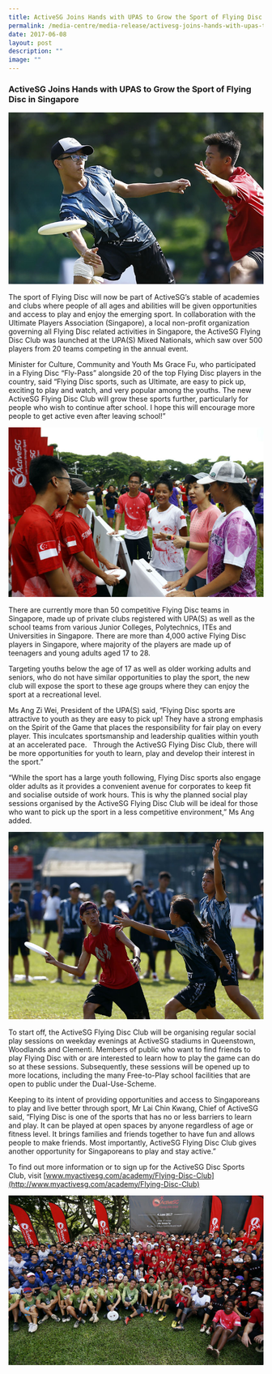 ```yaml
---
title: ActiveSG Joins Hands with UPAS to Grow the Sport of Flying Disc in Singapore
permalink: /media-centre/media-release/activesg-joins-hands-with-upas-to-grow-the-sport-of-flying-disc-in/
date: 2017-06-08
layout: post
description: ""
image: ""
---
```

### **ActiveSG Joins Hands with UPAS to Grow the Sport of Flying Disc in Singapore**
![](/images/Media%20Centre/Media%20Release/2017/June/Players%20from%20the%20local%20flying%20disc%20community%20competing%20in%20the%20mixed%20Ultimate%20Nationals_1.jpeg)

The sport of Flying Disc will now be part of ActiveSG’s stable of academies and clubs where people of all ages and abilities will be given opportunities and access to play and enjoy the emerging sport. In collaboration with the Ultimate Players Association (Singapore), a local non-profit organization governing all Flying Disc related activities in Singapore, the ActiveSG Flying Disc Club was launched at the UPA(S) Mixed Nationals, which saw over 500 players from 20 teams competing in the annual event.

Minister for Culture, Community and Youth Ms Grace Fu, who participated in a Flying Disc “Fly-Pass” alongside 20 of the top Flying Disc players in the country, said “Flying Disc sports, such as Ultimate, are easy to pick up, exciting to play and watch, and very popular among the youths. The new ActiveSG Flying Disc Club will grow these sports further, particularly for people who wish to continue after school. I hope this will encourage more people to get active even after leaving school!”

![](/images/Media%20Centre/Media%20Release/2017/June/Min%20Grace%20Fu%20speaking%20with%20members%20of%20the%20Ultimate%20Players%20Association%20Singapore.jpeg)

There are currently more than 50 competitive Flying Disc teams in Singapore, made up of private clubs registered with UPA(S) as well as the school teams from various Junior Colleges, Polytechnics, ITEs and Universities in Singapore. There are more than 4,000 active Flying Disc players in Singapore, where majority of the players are made up of teenagers and young adults aged 17 to 28.

Targeting youths below the age of 17 as well as older working adults and seniors, who do not have similar opportunities to play the sport, the new club will expose the sport to these age groups where they can enjoy the sport at a recreational level.

Ms Ang Zi Wei, President of the UPA(S) said, “Flying Disc sports are attractive to youth as they are easy to pick up! They have a strong emphasis on the Spirit of the Game that places the responsibility for fair play on every player. This inculcates sportsmanship and leadership qualities within youth at an accelerated pace.   Through the ActiveSG Flying Disc Club, there will be more opportunities for youth to learn, play and develop their interest in the sport.”

“While the sport has a large youth following, Flying Disc sports also engage older adults as it provides a convenient avenue for corporates to keep fit and socialise outside of work hours. This is why the planned social play sessions organised by the ActiveSG Flying Disc Club will be ideal for those who want to pick up the sport in a less competitive environment,” Ms Ang added.

![](/images/Media%20Centre/Media%20Release/2017/June/Players%20from%20the%20local%20flying%20disc%20community%20competing%20in%20the%20mixed%20Ultimate%20Nationals_2.jpeg)

To start off, the ActiveSG Flying Disc Club will be organising regular social play sessions on weekday evenings at ActiveSG stadiums in Queenstown, Woodlands and Clementi. Members of public who want to find friends to play Flying Disc with or are interested to learn how to play the game can do so at these sessions. Subsequently, these sessions will be opened up to more locations, including the many Free-to-Play school facilities that are open to public under the Dual-Use-Scheme.

Keeping to its intent of providing opportunities and access to Singaporeans to play and live better through sport, Mr Lai Chin Kwang, Chief of ActiveSG said, “Flying Disc is one of the sports that has no or less barriers to learn and play. It can be played at open spaces by anyone regardless of age or fitness level. It brings families and friends together to have fun and allows people to make friends. Most importantly, ActiveSG Flying Disc Club gives another opportunity for Singaporeans to play and stay active.”

To find out more information or to sign up for the ActiveSG Disc Sports Club, visit [www.myactivesg.com/academy/Flying-Disc-Club](http://www.myactivesg.com/academy/Flying-Disc-Club)

![](/images/Media%20Centre/Media%20Release/2017/June/Min%20Grace%20Fu%20with%20the%20local%20Flying%20Disc%20fraternity.jpeg)